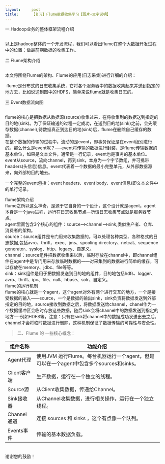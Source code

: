 ```yaml
---
layout:     post
title:      【复习】Flume数据收集学习【图片+文字说明】
---
```

<div id="article_content" class="article_content clearfix csdn-tracking-statistics" data-pid="blog" data-mod="popu_307" data-dsm="post">
								            <link rel="stylesheet" href="https://csdnimg.cn/release/phoenix/template/css/ck_htmledit_views-f76675cdea.css">
						<div class="htmledit_views" id="content_views">
                <p>一.Hadoop业务的整体框架流程介绍 </p>

<p><img alt="" class="has" src="https://img-blog.csdn.net/20180731120142883?watermark/2/text/aHR0cHM6Ly9ibG9nLmNzZG4ubmV0L3d5cXdpbGxpYW0=/font/5a6L5L2T/fontsize/400/fill/I0JBQkFCMA==/dissolve/70"></p>

<p>以上是hadoop整体的一个开发流程，我们可以看出flume在整个大数据开发过程中的位置：做最前期数据的收集工作。</p>

<p>二.Flume架构介绍</p>

<p><img alt="" class="has" src="https://img-blog.csdn.net/20180731122252451?watermark/2/text/aHR0cHM6Ly9ibG9nLmNzZG4ubmV0L3d5cXdpbGxpYW0=/font/5a6L5L2T/fontsize/400/fill/I0JBQkFCMA==/dissolve/70"></p>

<p>本文将围绕Flume的架构、Flume的应用(日志采集)进行详细的介绍：</p>

<p> flume是分布式的日志收集系统，它将各个服务器中的数据收集起来并送到指定的地方去，比如说送到图中的HDFS，简单来说flume就是收集日志的。</p>

<p>三.Event数据流向图</p>

<p><img alt="" class="has" src="https://img-blog.csdn.net/2018073112351260?watermark/2/text/aHR0cHM6Ly9ibG9nLmNzZG4ubmV0L3d5cXdpbGxpYW0=/font/5a6L5L2T/fontsize/400/fill/I0JBQkFCMA==/dissolve/70"></p>

<p>flume的核心是把数据从数据源(source)收集过来，在将收集到的数据送到指定的目的地(sink)。为了保证输送的过程一定成功，在送到目的地(sink)之前，会先缓存数据(channel),待数据真正到达目的地(sink)后，flume在删除自己缓存的数据。 <br>
在整个数据的传输的过程中，流动的是event，即事务保证是在event级别进行的。那么什么是event呢？—–event将传输的数据进行封装，是flume传输数据的基本单位，如果是文本文件，通常是一行记录，event也是事务的基本单位。event从source，流向channel，再到sink，本身为一个字节数组，并可携带headers(头信息)信息。event代表着一个数据的最小完整单元，从外部数据源来，向外部的目的地去。 </p>

<p>一个完整的event包括：event headers、event body、event信息(即文本文件中的单行记录。</p>

<p>flume架构介绍 <br>
flume之所以这么神奇，是源于它自身的一个设计，这个设计就是agent，agent本身是一个java进程，运行在日志收集节点—所谓日志收集节点就是服务器节点。 <br>
agent里面包含3个核心的组件：source—-&gt;channel—–&gt;sink,类似生产者、仓库、消费者的架构。 <br>
source：source组件是专门用来收集数据的，可以处理各种类型、各种格式的日志数据,包括avro、thrift、exec、jms、spooling directory、netcat、sequence generator、syslog、http、legacy、自定义。 <br>
channel：source组件把数据收集来以后，临时存放在channel中，即channel组件在agent中是专门用来存放临时数据的——对采集到的数据进行简单的缓存，可以存放在memory、jdbc、file等等。 <br>
sink：sink组件是用于把数据发送到目的地的组件，目的地包括hdfs、logger、avro、thrift、ipc、file、null、hbase、solr、自定义。 <br>
flume的运行机制 <br>
flume的核心就是一个agent，这个agent对外有两个进行交互的地方，一个是接受数据的输入——source，一个是数据的输出sink，sink负责将数据发送到外部指定的目的地。source接收到数据之后，将数据发送给channel，chanel作为一个数据缓冲区会临时存放这些数据，随后sink会将channel中的数据发送到指定的地方—-例如HDFS等，注意：只有在sink将channel中的数据成功发送出去之后，channel才会将临时数据进行删除，这种机制保证了数据传输的可靠性与安全性。</p>

<blockquote>
<p>二、Flume 的 一些核心概念：</p>
</blockquote>

<table><thead><tr><th>组件名称</th>
			<th>功能介绍</th>
		</tr></thead><tbody><tr><td>Agent代理</td>
			<td>使用JVM 运行Flume。每台机器运行一个agent，但是可以在一个agent中包含多个sources和sinks。</td>
		</tr><tr><td>Client客户端</td>
			<td>生产数据，运行在一个独立的线程。</td>
		</tr><tr><td>Source源</td>
			<td>从Client收集数据，传递给Channel。</td>
		</tr><tr><td>Sink接收器</td>
			<td>从Channel收集数据，进行相关操作，运行在一个独立线程。</td>
		</tr><tr><td>Channel通道</td>
			<td>连接 sources 和 sinks ，这个有点像一个队列。</td>
		</tr><tr><td>Events事件</td>
			<td>传输的基本数据负载。</td>
		</tr></tbody></table><p><br>
谢谢您的鼓励！</p>

<p><img alt="" class="has" src="https://img-blog.csdn.net/20180731162417203?watermark/2/text/aHR0cHM6Ly9ibG9nLmNzZG4ubmV0L3d5cXdpbGxpYW0=/font/5a6L5L2T/fontsize/400/fill/I0JBQkFCMA==/dissolve/70"></p>            </div>
                </div>